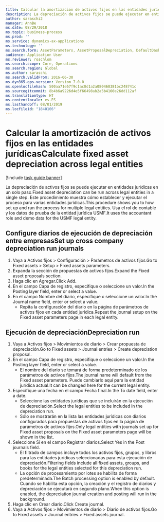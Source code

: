 ```yaml
---
title: Calcular la amortización de activos fijos en las entidades jurídicas
description: La depreciación de activos fijos se puede ejecutar en entidades jurídicas en un solo paso.
author: saraschi2
manager: AnnBe
ms.date: 08/29/2018
ms.topic: business-process
ms.prod: ''
ms.service: dynamics-ax-applications
ms.technology: ''
ms.search.form: AssetParameters, AssetProposalDepreciation, DefaultDashboard, LedgerJournalTable
audience: Application User
ms.reviewer: roschlom
ms.search.scope: Core, Operations
ms.search.region: Global
ms.author: saraschi
ms.search.validFrom: 2016-06-30
ms.dyn365.ops.version: Version 7.0.0
ms.openlocfilehash: 500aa71e57f9c1ac8d1a2a080468381bc248741c
ms.sourcegitcommit: 8b4b6a9226d4e5f66498ab2a5b4160e26dd112af
ms.translationtype: HT
ms.contentlocale: es-ES
ms.lasthandoff: 08/01/2019
ms.locfileid: "1840106"
---
```

# <a name="calculate-fixed-asset-depreciation-across-legal-entities"></a><span data-ttu-id="60fa1-103">Calcular la amortización de activos fijos en las entidades jurídicas</span><span class="sxs-lookup"><span data-stu-id="60fa1-103">Calculate fixed asset depreciation across legal entities</span></span>

[!include [task guide banner](../../includes/task-guide-banner.md)]

<span data-ttu-id="60fa1-104">La depreciación de activos fijos se puede ejecutar en entidades jurídicas en un solo paso.</span><span class="sxs-lookup"><span data-stu-id="60fa1-104">Fixed asset depreciation can be run across legal entities in a single step.</span></span> <span data-ttu-id="60fa1-105">Este procedimiento muestra cómo establecer y ejecutar el proceso para varias entidades jurídicas.</span><span class="sxs-lookup"><span data-stu-id="60fa1-105">This procedure shows you to how set up and run the process for multiple legal entities.</span></span> <span data-ttu-id="60fa1-106">Usa el rol de contable y los datos de prueba de la entidad jurídica USMF.</span><span class="sxs-lookup"><span data-stu-id="60fa1-106">It uses the accountant role and demo data for the USMF legal entity.</span></span>


## <a name="set-up-cross-company-depreciation-run-journals"></a><span data-ttu-id="60fa1-107">Configure diarios de ejecución de depreciación entre empresas</span><span class="sxs-lookup"><span data-stu-id="60fa1-107">Set up cross company depreciation run journals</span></span>
1. <span data-ttu-id="60fa1-108">Vaya a Activos fijos > Configuración > Parámetros de activos fijos.</span><span class="sxs-lookup"><span data-stu-id="60fa1-108">Go to Fixed assets > Setup > Fixed assets parameters.</span></span>
2. <span data-ttu-id="60fa1-109">Expanda la sección de propuestas de activos fijos.</span><span class="sxs-lookup"><span data-stu-id="60fa1-109">Expand the Fixed asset proposals section.</span></span>
3. <span data-ttu-id="60fa1-110">Haga clic en Agregar.</span><span class="sxs-lookup"><span data-stu-id="60fa1-110">Click Add.</span></span>
4. <span data-ttu-id="60fa1-111">En el campo Capa de registro, especifique o seleccione un valor.</span><span class="sxs-lookup"><span data-stu-id="60fa1-111">In the Posting layer field, enter or select a value.</span></span>
5. <span data-ttu-id="60fa1-112">En el campo Nombre del diario, especifique o seleccione un valor.</span><span class="sxs-lookup"><span data-stu-id="60fa1-112">In the Journal name field, enter or select a value.</span></span>
    * <span data-ttu-id="60fa1-113">Repita la configuración del diario en la página de parámetros de activos fijos en cada entidad jurídica.</span><span class="sxs-lookup"><span data-stu-id="60fa1-113">Repeat the journal setup on the Fixed asset parameters page in each legal entity.</span></span>  

## <a name="depreciation-run"></a><span data-ttu-id="60fa1-114">Ejecución de depreciación</span><span class="sxs-lookup"><span data-stu-id="60fa1-114">Depreciation run</span></span>
1. <span data-ttu-id="60fa1-115">Vaya a Activos fijos > Movimientos de diario > Crear propuesta de depreciación.</span><span class="sxs-lookup"><span data-stu-id="60fa1-115">Go to Fixed assets > Journal entries > Create depreciation proposal.</span></span>
2. <span data-ttu-id="60fa1-116">En el campo Capa de registro, especifique o seleccione un valor.</span><span class="sxs-lookup"><span data-stu-id="60fa1-116">In the Posting layer field, enter or select a value.</span></span>
    * <span data-ttu-id="60fa1-117">El nombre del diario se tomará de forma predeterminado de los parámetros de activos fijos.</span><span class="sxs-lookup"><span data-stu-id="60fa1-117">The journal name will default from the Fixed asset parameters.</span></span> <span data-ttu-id="60fa1-118">Puede cambiarlo aquí para la entidad jurídica actual.</span><span class="sxs-lookup"><span data-stu-id="60fa1-118">It can be changed here for the current legal entity.</span></span>  
3. <span data-ttu-id="60fa1-119">Especifique una fecha en el campo Fecha final.</span><span class="sxs-lookup"><span data-stu-id="60fa1-119">In the To date field, enter a date.</span></span>
    * <span data-ttu-id="60fa1-120">Seleccione las entidades jurídicas que se incluirán en la ejecución de depreciación.</span><span class="sxs-lookup"><span data-stu-id="60fa1-120">Select the legal entities to be included in the depreciation run.</span></span>  
    * <span data-ttu-id="60fa1-121">Sólo se mostrarán en la lista las entidades jurídicas con diarios configurados para propuestas de activos fijos en la página de parámetros de activos fijos.</span><span class="sxs-lookup"><span data-stu-id="60fa1-121">Only legal entities with journals set up for Fixed asset proposals on the Fixed asset parameters page will be shown in the list.</span></span>  
4. <span data-ttu-id="60fa1-122">Seleccione Sí en el campo Registrar diarios.</span><span class="sxs-lookup"><span data-stu-id="60fa1-122">Select Yes in the Post journals field.</span></span>
    * <span data-ttu-id="60fa1-123">El filtrado de campos incluye todos los activos fijos, grupos, y libros para las entidades jurídicas seleccionadas para esta ejecución de depreciación.</span><span class="sxs-lookup"><span data-stu-id="60fa1-123">Filtering fields include all fixed assets, groups, and books for the legal entities selected for this depreciation run.</span></span>  
    * <span data-ttu-id="60fa1-124">La opción de procesamiento por lotes se habilita de forma predeterminada.</span><span class="sxs-lookup"><span data-stu-id="60fa1-124">The Batch processing option is enabled by default.</span></span> <span data-ttu-id="60fa1-125">Cuando se habilita esta opción, la creación y el registro de diarios y depreciación se ejecutará en segundo plano.</span><span class="sxs-lookup"><span data-stu-id="60fa1-125">When this option is enabled, the depreciation journal creation and posting will run in the background.</span></span>  
5. <span data-ttu-id="60fa1-126">Haga clic en Crear diario.</span><span class="sxs-lookup"><span data-stu-id="60fa1-126">Click Create journal.</span></span>
6. <span data-ttu-id="60fa1-127">Vaya a Activos fijos > Movimientos de diario > Diario de activos fijos.</span><span class="sxs-lookup"><span data-stu-id="60fa1-127">Go to Fixed assets > Journal entries > Fixed assets journal.</span></span>

